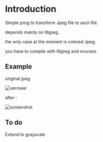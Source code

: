 # Introduction

Simple prog to transform Jpeg file to ascii file.

depends mainly on libjpeg.

the only case at the moment is colored Jpeg.

you have to compile with libjpeg and ncurses.

## Example

original jpeg

![vermeer](../main/vermeer.jpeg)

after :

![screenshot](../main/screenvermeer.jpeg)

## To do

Extend to grayscale

